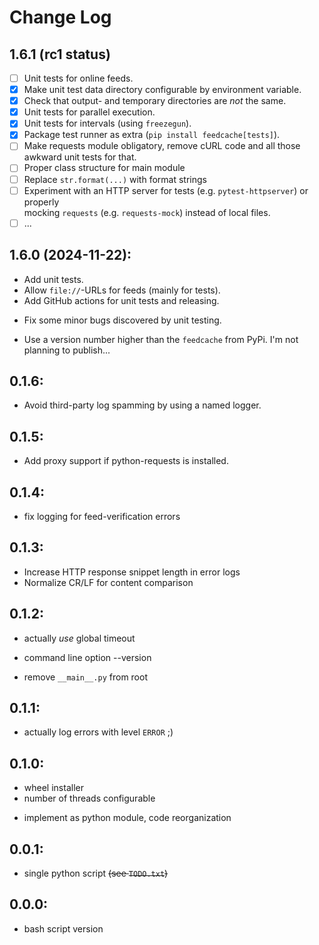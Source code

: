 # Change Log

## 1.6.1 (rc1 status)
  - [ ] Unit tests for online feeds.
  - [X] Make unit test data directory configurable by environment variable.
  - [X] Check that output- and temporary directories are *not* the same.
  - [X] Unit tests for parallel execution.
  - [X] Unit tests for intervals (using `freezegun`).
  - [X] Package test runner as extra (`pip install feedcache[tests]`).
  - [ ] Make requests module obligatory, remove cURL code and all those awkward unit tests for that.
  - [ ] Proper class structure for main module
  - [ ] Replace `str.format(...)` with format strings
  - [ ] Experiment with an HTTP server for tests (e.g. `pytest-httpserver`) or properly  
        mocking `requests` (e.g. `requests-mock`) instead of local files.
  - [ ] ...

## 1.6.0 (2024-11-22):
  + Add unit tests.
  + Allow `file://`-URLs for feeds (mainly for tests).
  + Add GitHub actions for unit tests and releasing.
  - Fix some minor bugs discovered by unit testing.
  * Use a version number higher than the `feedcache` from PyPi. I'm not planning to publish...

## 0.1.6:
  * Avoid third-party log spamming by using a named logger.

## 0.1.5:
  + Add proxy support if python-requests is installed.

## 0.1.4:
  - fix logging for feed-verification errors

## 0.1.3:
  * Increase HTTP response snippet length in error logs
  * Normalize CR/LF for content comparison

## 0.1.2:
  - actually *use* global timeout
  + command line option --version
  - remove `__main__.py` from root

## 0.1.1:
  * actually log errors with level `ERROR` ;)

## 0.1.0:
  + wheel installer
  + number of threads configurable
  * implement as python module, code reorganization

## 0.0.1:
  * single python script ~~(see `TODO.txt`)~~

## 0.0.0:
  + bash script version